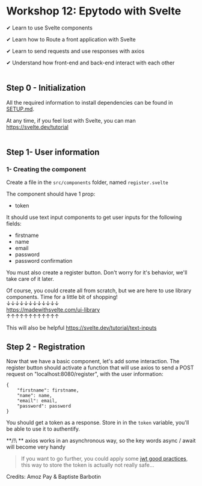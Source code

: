 # Workshop 12: Epytodo with Svelte

✔ Learn to use Svelte components

✔ Learn how to Route a front application with Svelte

✔ Learn to send requests and use responses with axios

✔ Understand how front-end and back-end interact with each other
<br/><br/>
## Step 0 - Initialization
All the required information to install dependencies can be found in [SETUP.md](./SETUP.md).


At any time, if you feel lost with Svelte, you can man https://svelte.dev/tutorial
<br/>
<br/>


## Step 1- User information

### 1- Creating the component

Create a file in the `src/components` folder, named `register.svelte`

The component should have 1 prop:

- token


It should use text input components to get user inputs for the following fields:
- firstname
- name
- email
- password
- password confirmation

You must also create a register button. Don't worry for it's behavior, we'll take care of it later.



Of course, you could create all from scratch, but we are here to use library components. Time for a little bit of shopping!<br>
&darr;&darr;&darr;&darr;&darr;&darr;&darr;&darr;&darr;&darr;&darr;&darr;
<br>
https://madewithsvelte.com/ui-library
<br/>
&uarr;&uarr;&uarr;&uarr;&uarr;&uarr;&uarr;&uarr;&uarr;&uarr;&uarr;&uarr;


This will also be helpful
https://svelte.dev/tutorial/text-inputs


## Step 2 - Registration

Now that we have a basic component, let's add some interaction.
The register button should activate a function that will use axios to send a POST request on "localhost:8080/register", with the user information:<br/>

```
{
    "firstname": firstname,
    "name": name,
    "email": email,
    "password": password
}
```

You should get a token as a response. Store in in the `token` variable, you'll be able to use it to authentify.

**/!\ ** axios works in an asynchronous way, so the key words async / await will become very handy



> If you want to go further, you could apply some [jwt good practices](https://blog.logrocket.com/jwt-authentication-best-practices/), this way to store the token is actually not really safe...

Credits: Amoz Pay & Baptiste Barbotin

